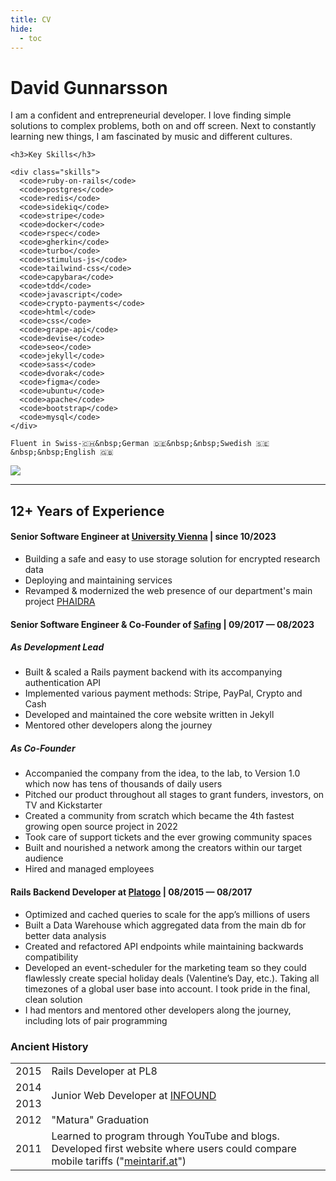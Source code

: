 ```yaml
---
title: CV
hide:
  - toc
---
```


# David Gunnarsson

<div class="intro">
  <div>
    <p>
      I am a confident and entrepreneurial developer. I love finding simple
      solutions to complex problems, both on and off screen. Next to constantly
      learning new things, I am fascinated by music and different cultures.
    </p>
  
    <h3>Key Skills</h3>

    <div class="skills">
      <code>ruby-on-rails</code>
      <code>postgres</code>
      <code>redis</code>
      <code>sidekiq</code>
      <code>stripe</code>
      <code>docker</code>
      <code>rspec</code>
      <code>gherkin</code>
      <code>turbo</code>
      <code>stimulus-js</code>
      <code>tailwind-css</code>
      <code>capybara</code>
      <code>tdd</code>
      <code>javascript</code>
      <code>crypto-payments</code>
      <code>html</code>
      <code>css</code>
      <code>grape-api</code>
      <code>devise</code>
      <code>seo</code>
      <code>jekyll</code>
      <code>sass</code>
      <code>dvorak</code>
      <code>figma</code>
      <code>ubuntu</code>
      <code>apache</code>
      <code>bootstrap</code>
      <code>mysql</code>
    </div>

    Fluent in Swiss-🇨🇭&nbsp;German 🇩🇪&nbsp;&nbsp;Swedish 🇸🇪&nbsp;&nbsp;English 🇬🇧
  </div>
  <img src="/assets/img/davegson.jpg"/>
</div>

---

## 12+ Years of Experience

#### Senior Software Engineer at [University Vienna](https://zid.univie.ac.at/en/) | since 10/2023

- Building a safe and easy to use storage solution for encrypted research data
- Deploying and maintaining services
- Revamped & modernized the web presence of our department's main project [PHAIDRA](https://phaidra.org)

#### Senior Software Engineer & Co-Founder of [Safing](https://safing.io) | 09/2017 — 08/2023

##### As Development Lead

- Built & scaled a Rails payment backend with its accompanying authentication API
- Implemented various payment methods: Stripe, PayPal, Crypto and Cash
- Developed and maintained the core website written in Jekyll
- Mentored other developers along the journey

##### As Co-Founder

- Accompanied the company from the idea, to the lab, to Version 1.0 which now has tens of thousands of daily users
- Pitched our product throughout all stages to grant funders, investors, on TV and Kickstarter
- Created a community from scratch which became the 4th fastest growing open source project in 2022 [](https://runacap.com/ross-index/annual-2022/)
- Took care of support tickets and the ever growing community spaces
- Built and nourished a network among the creators within our target audience
- Hired and managed employees

#### Rails Backend Developer at [Platogo](https://platogo.at) | 08/2015 — 08/2017

- Optimized and cached queries to scale for the app’s millions of users
- Built a Data Warehouse which aggregated data from the main db for better data analysis
- Created and refactored API endpoints while maintaining backwards compatibility
- Developed an event-scheduler for the marketing team so they could flawlessly create special holiday deals (Valentine’s&nbsp;Day,&nbsp;etc.). Taking all timezones of a global user base into account. I took pride in the final, clean solution
- I had mentors and mentored other developers along the journey, including lots of pair programming

### Ancient History

<table>
  <tbody>
    <tr>
      <td style="border-top: 0;">2015</td>
      <td style="border-top: 0;">Rails Developer at PL8</td>
    </tr>
    <tr>
      <td>2014</td>
      <td rowspan="2">Junior Web Developer at <a href="https://infound.at/en/">INFOUND</a></td>
    </tr>
    <tr>
      <td>2013</td>
    </tr>
    <tr>
      <td>2012</td>
      <td>"Matura" Graduation</td>
    </tr>
    <tr>
      <td>2011</td>
      <td>Learned to program through YouTube and blogs. <br/> Developed first website where users could compare mobile tariffs ("<a href="https://web.archive.org/web/20131019114223/http://meintarif.at/">meintarif.at</a>")</td>
    </tr>
  </tbody>
</table>